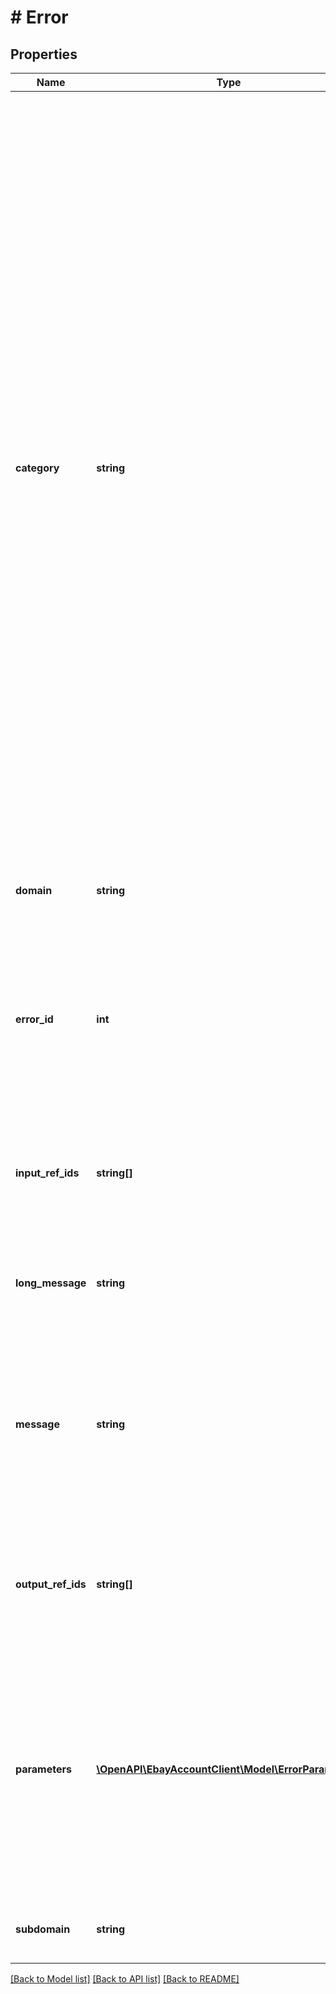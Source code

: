 # # Error

## Properties

Name | Type | Description | Notes
------------ | ------------- | ------------- | -------------
**category** | **string** | The category type for this error or warning. It is a string that can have one of three values: Application: Indicates an exception or error occurred in the application code or at runtime. Examples include catching an exception in a service&#39;s business logic, system failures, or request errors from a dependency. Business: Used when your service or a dependent service refused to continue processing on the resource because of a business rule violation such as &amp;quot;Seller does not ship item to Antarctica&amp;quot; or &amp;quot;Buyer ineligible to purchase an alcoholic item&amp;quot;. Business errors are not syntactical input errors. Request: Used when there is anything wrong with the request, such as authentication, syntactical errors, rate limiting or missing headers, bad HTTP header values, and so on. | [optional]
**domain** | **string** | Name of the domain ,or primary system, of the service or application where the error occurred. | [optional]
**error_id** | **int** | A positive integer that uniquely identifies the specific error condition that occurred. Your application can use error codes as identifiers in your customized error-handling algorithms. | [optional]
**input_ref_ids** | **string[]** | Identifies specific request elements associated with the error, if any. inputRefId&#39;s response is format specific. For JSON, use JSONPath notation. | [optional]
**long_message** | **string** | A more detailed explanation of the error than given in the message error field. | [optional]
**message** | **string** | Information on how to correct the problem, in the end user&#39;s terms and language where applicable. Its value is at most 50 characters long. If applicable, the value is localized in the end user&#39;s requested locale. | [optional]
**output_ref_ids** | **string[]** | Identifies specific response elements associated with the error, if any. Path format is the same as inputRefId. | [optional]
**parameters** | [**\OpenAPI\EbayAccountClient\Model\ErrorParameter[]**](ErrorParameter.md) | This optional list of name/value pairs that contain context-specific ErrorParameter objects, with each item in the list being a parameter (or input field name) that caused an error condition. Each ErrorParameter object consists of two fields, a name and a value. | [optional]
**subdomain** | **string** | If present, indicates the subsystem in which the error occurred. | [optional]

[[Back to Model list]](../../README.md#models) [[Back to API list]](../../README.md#endpoints) [[Back to README]](../../README.md)
